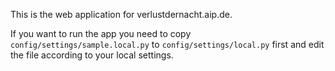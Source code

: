 This is the web application for verlustdernacht.aip.de.

If you want to run the app you need to copy `config/settings/sample.local.py` to `config/settings/local.py` first and edit the file according to your local settings.
